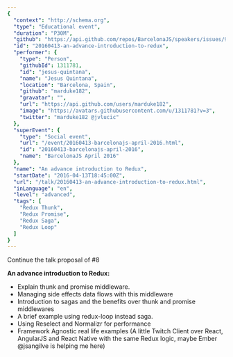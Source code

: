 ```yaml
---
{
  "context": "http://schema.org",
  "type": "Educational event",
  "duration": "P30M",
  "github": "https://api.github.com/repos/BarcelonaJS/speakers/issues/9",
  "id": "20160413-an-advance-introduction-to-redux",
  "performer": {
    "type": "Person",
    "githubId": 1311781,
    "id": "jesus-quintana",
    "name": "Jesus Quintana",
    "location": "Barcelona, Spain",
    "github": "marduke182",
    "gravatar": "",
    "url": "https://api.github.com/users/marduke182",
    "image": "https://avatars.githubusercontent.com/u/1311781?v=3",
    "twitter": "marduke182 @jvlucic"
  },
  "superEvent": {
    "type": "Social event",
    "url": "/event/20160413-barcelonajs-april-2016.html",
    "id": "20160413-barcelonajs-april-2016",
    "name": "BarcelonaJS April 2016"
  },
  "name": "An advance introduction to Redux",
  "startDate": "2016-04-13T18:45:00Z",
  "url": "/talk/20160413-an-advance-introduction-to-redux.html",
  "inLanguage": "en",
  "level": "advanced",
  "tags": [
    "Redux Thunk",
    "Redux Promise",
    "Redux Saga",
    "Redux Loop"
  ]
}
---
```



Continue the talk proposal of #8 

**An advance introduction to Redux:**

- Explain thunk and promise middleware.
- Managing side effects data flows with this middleware
- Introduction to sagas and the benefits over thunk and promise middlewares
- A brief example using redux-loop instead saga.
- Using Reselect and Normalizr for performance
- Framework Agnostic real life examples (A little Twitch Client over React, AngularJS and React Native with the same Redux logic, maybe Ember @jsangilve is helping me here) 
